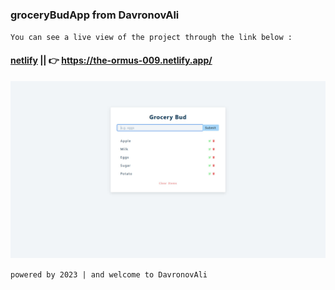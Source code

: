 ### groceryBudApp  from DavronovAli
`You can see a live view of the project through the link below :`
#### [netlify](https://the-ormus-009.netlify.app/) || 👉 https://the-ormus-009.netlify.app/
![reminderApp](/public/preview-img/img.jpg)

`powered by 2023 | and welcome to DavronovAli`